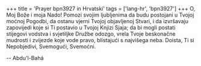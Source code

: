 +++
title = 'Prayer bpn3927 in Hrvatski'
tags = ['lang-hr', 'bpn3927']
+++
O, Moj Bože i moja Nado! Pomozi svojim ljubljenima da budu postojani u Tvojoj moćnoj Pogodbi, da ostanu vjerni Tvojoj objavljenoj Stvari, i da izvršavaju zapovijedi koje si Ti postavio u Tvojoj Knjizi Sjaja; da bi mogli postati stijegovi vodstva i svjetiljke Družbe odozgo, vrela Tvoje beskonačne mudrosti i zvijezde koje vode pravo, blistajući s najvišega neba. Doista, Ti si Nepobjedivi, Svemogući, Svemoćni.

-- Abdu'l-Bahá
